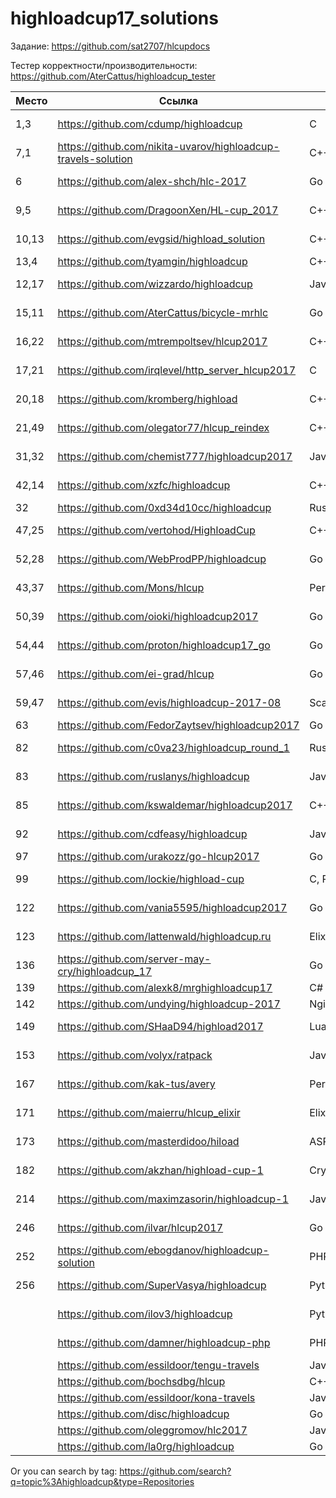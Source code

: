 # highloadcup17_solutions

Задание: https://github.com/sat2707/hlcupdocs

Тестер корректности/производительности: https://github.com/AterCattus/highloadcup_tester

| Место  | Ссылка | Язык | Штраф | Имя |
| ------------- | ------------- | ------------- | ------------- | ------------- |
| 1,3 | https://github.com/cdump/highloadcup | С | 121.81437 | Максим Андреев |
| 7,1 | https://github.com/nikita-uvarov/highloadcup-travels-solution | C++ | 127.10408 | Никита Уваров |
| 6 | https://github.com/alex-shch/hlc-2017 | Go | 134.54521 | Александр Щукин |
| 9,5 | https://github.com/DragoonXen/HL-cup_2017 | C++ | 136.28793 | Алексей Дичковский |
| 10,13 | https://github.com/evgsid/highload_solution | C++ | 136.47385 | Евгений Сидоренко |
| 13,4 | https://github.com/tyamgin/highloadcup | C++ | 137.02302 | Иван Тямгин |
| 12,17 | https://github.com/wizzardo/highloadcup | Java | 140.54994 | Mikhail Bobrutskov |
| 15,11 | https://github.com/AterCattus/bicycle-mrhlc | Go | 145.24654 | Алексей Акулович |
| 16,22 | https://github.com/mtrempoltsev/hlcup2017 | С++ | 145.83196 | Максим Тремпольцев |
| 17,21 | https://github.com/irqlevel/http_server_hlcup2017 | C | 146.49961 | Andrey Smetanin |
| 20,18 | https://github.com/kromberg/highload | С++ | 156.0643 | Егор Кромберг |
| 21,49 | https://github.com/olegator77/hlcup_reindex | C++ | 157.77575 | Oleg Gerasimov |
| 31,32 | https://github.com/chemist777/highloadcup2017 | Java+C | 189.76677 | Александр Харитонов |
| 42,14 | https://github.com/xzfc/highloadcup | C++ | 190.32211 | Jerky McJerkface |
| 32 | https://github.com/0xd34d10cc/highloadcup | Rust | 191.02502 | Jon Snow |
| 47,25 | https://github.com/vertohod/HighloadCup | С++, rapidjson | 202.42794 | Sergey Potapov |
| 52,28 | https://github.com/WebProdPP/highloadcup | Go | 207.89232 | Александр Майорский |
| 43,37 | https://github.com/Mons/hlcup | Perl | 212.34872 | Mons Anderson |
| 50,39 | https://github.com/oioki/highloadcup2017 | Go | 223.65799 | Alexander Oioki |
| 54,44 | https://github.com/proton/highloadcup17_go | Go | 234.53744 | Peter Savichev |
| 57,46 | https://github.com/ei-grad/hlcup | Go | 241.77205 | Андрей Григорьев |
| 59,47 | https://github.com/evis/highloadcup-2017-08 | Scala | 246.35233 | Evgeny Veretennikov |
| 63 | https://github.com/FedorZaytsev/highloadcup2017 | Go | 249.87749 | Fedor Zaytsev |
| 82 | https://github.com/c0va23/highloadcup_round_1 | Rust | 272.86656 | Дмитрий Федоренко |
| 83 | https://github.com/ruslanys/highloadcup | Java | 274.20083 | Руслан Молчанов |
| 85 | https://github.com/kswaldemar/highloadcup2017 | C++ | 279.64737 | Киселев Владимир |
| 92 | https://github.com/cdfeasy/highloadcup | Java | 303.86881 | Дмитрий Асадуллин |
| 97 | https://github.com/urakozz/go-hlcup2017 | Go | 317.80908 | Юра Козырев |
| 99 | https://github.com/lockie/highload-cup | C, Python | 325.2246 | Андрей Кравчукъ |
| 122 | https://github.com/vania5595/highloadcup2017 | Go | 468.68194 | Ваня Широкопояс |
| 123 | https://github.com/lattenwald/highloadcup.ru | Elixir | 506.82566 | Александр Кюсев |
| 136 | https://github.com/server-may-cry/highloadcup_17 | Go | 1028.86225 | Сергей Оплетаев |
| 139 | https://github.com/alexk8/mrghighloadcup17 | C# | 1296.42748 | Alex K |
| 142 | https://github.com/undying/highloadcup-2017 | Nginx+Lua+Redis | 2126.16902 | Денис Божок |
| 149 | https://github.com/SHaaD94/highload2017 | Lua+Tarantool | 3565.56944 | Евгений Зуйкин |
| 153 | https://github.com/volyx/ratpack | Java | 4431.67258 | Дмитрий Волыхин |
| 167 | https://github.com/kak-tus/avery | Perl | 18866.41 | Андрей Кузьмин |
| 171 | https://github.com/maierru/hlcup_elixir | Elixir | 37226.29 | Юрий Кудряшов |
| 173 | https://github.com/masterdidoo/hiload | ASP.NET Core | 48041.27 | Александр Семенов |
| 182 | https://github.com/akzhan/highload-cup-1 | Crystal | 249142.25 | Akzhan Abdulin |
| 214 | https://github.com/maximzasorin/highloadcup-1 | Javascript | 649548.64 | Maxim Zasorin |
| 246 | https://github.com/ilvar/hlcup2017 | Go | 1284090.51 | Arcady Chumachenko |
| 252 | https://github.com/ebogdanov/highloadcup-solution | PHP | 1436469.91 | Евгений Богданов |
| 256 | https://github.com/SuperVasya/highloadcup | Python | 1514831.39 | Eugene Karimov |
|  | https://github.com/ilov3/highloadcup | Python |  | Bulat Kurbangaliev |
|  | https://github.com/damner/highloadcup-php | PHP |  | Денис Винокуров |
|  | https://github.com/essildoor/tengu-travels | Java |  |  |
|  | https://github.com/bochsdbg/hlcup | C++ |  |  |
|  | https://github.com/essildoor/kona-travels | Java |  |  |
|  | https://github.com/disc/highloadcup | Go |  |  |
|  | https://github.com/oleggromov/hlc2017 | Javascript |  | Oleg Gromov |
|  | https://github.com/la0rg/highloadcup | Go |  |  |

Or you can search by tag: https://github.com/search?q=topic%3Ahighloadcup&type=Repositories